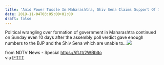 ```yaml
---
title: 'Amid Power Tussle In Maharashtra, Shiv Sena Claims Support Of 170 MLAs'
date: 2019-11-04T03:05:00+01:00
draft: false
---
```


Political wrangling over formation of government in Maharashtra continued on Sunday even 10 days after the assembly poll verdict gave enough numbers to the BJP and the Shiv Sena which are unable to...![](http://feeds.feedburner.com/~r/NDTV-LatestNews/~4/DQ1J4sU3oME)  
  
from NDTV News - Special https://ift.tt/2WBblto  
via [IFTTT](https://ifttt.com/?ref=da&site=blogger)